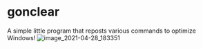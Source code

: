 # gonclear
A simple little program that reposts various commands to optimize Windows! 
![image_2021-04-28_183351](https://user-images.githubusercontent.com/24825008/116439853-47c6e800-a850-11eb-89d9-9efd9ce29b4b.png)
